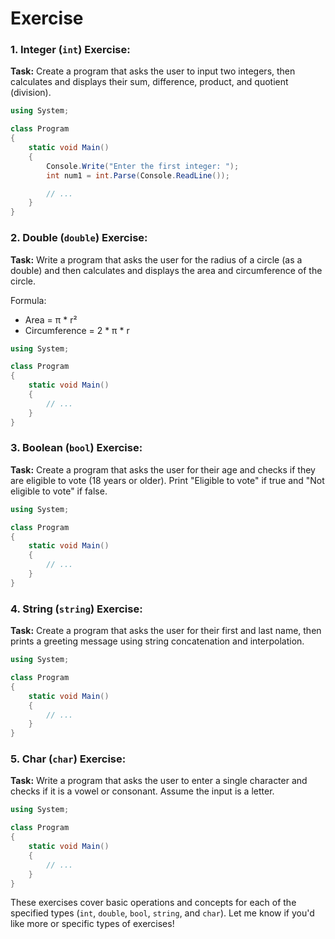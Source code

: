 # Exercise

### 1. Integer (`int`) Exercise:
**Task:** Create a program that asks the user to input two integers, then calculates and displays their sum, difference, product, and quotient (division).

```csharp
using System;

class Program
{
    static void Main()
    {
        Console.Write("Enter the first integer: ");
        int num1 = int.Parse(Console.ReadLine());

        // ...
    }
}
```

### 2. Double (`double`) Exercise:
**Task:** Write a program that asks the user for the radius of a circle (as a double) and then calculates and displays the area and circumference of the circle.

Formula:
- Area = π * r²
- Circumference = 2 * π * r

```csharp
using System;

class Program
{
    static void Main()
    {
        // ...
    }
}
```

### 3. Boolean (`bool`) Exercise:
**Task:** Create a program that asks the user for their age and checks if they are eligible to vote (18 years or older). Print "Eligible to vote" if true and "Not eligible to vote" if false.

```csharp
using System;

class Program
{
    static void Main()
    {
        // ...
    }
}
```

### 4. String (`string`) Exercise:
**Task:** Create a program that asks the user for their first and last name, then prints a greeting message using string concatenation and interpolation.

```csharp
using System;

class Program
{
    static void Main()
    {
        // ...
    }
}
```

### 5. Char (`char`) Exercise:
**Task:** Write a program that asks the user to enter a single character and checks if it is a vowel or consonant. Assume the input is a letter.

```csharp
using System;

class Program
{
    static void Main()
    {
        // ...
    }
}
```

These exercises cover basic operations and concepts for each of the specified types (`int`, `double`, `bool`, `string`, and `char`). Let me know if you'd like more or specific types of exercises!